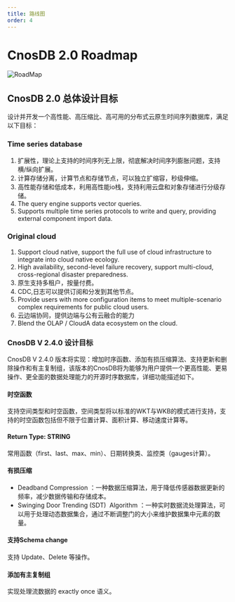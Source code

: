 ```yaml
---
title: 路线图
order: 4
---
```


# CnosDB 2.0 Roadmap

![RoadMap](/img/RoadMap.png)

## CnosDB 2.0 总体设计目标

设计并开发一个高性能、高压缩比、高可用的分布式云原生时间序列数据库，满足以下目标：

### Time series database

1. 扩展性，理论上支持的时间序列无上限，彻底解决时间序列膨胀问题，支持横/纵向扩展。
2. 计算存储分离，计算节点和存储节点，可以独立扩缩容，秒级伸缩。
3. 高性能存储和低成本，利用高性能io栈，支持利用云盘和对象存储进行分级存储。
4. The query engine supports vector queries.
5. Supports multiple time series protocols to write and query, providing external component import data.

### Original cloud

1. Support cloud native, support the full use of cloud infrastructure to integrate into cloud native ecology.
2. High availability, second-level failure recovery, support multi-cloud, cross-regional disaster preparedness.
3. 原生支持多租户，按量付费。
4. CDC,日志可以提供订阅和分发到其他节点。
5. Provide users with more configuration items to meet multiple-scenario complex requirements for public cloud users.
6. 云边端协同，提供边端与公有云融合的能力
7. Blend the OLAP / CloudA data ecosystem on the cloud.

### CnosDB V 2.4.0 设计目标

CnosDB V 2.4.0 版本将实现：增加时序函数、添加有损压缩算法、支持更新和删除操作和有主复制组，该版本的CnosDB将为能够为用户提供一个更高性能、更易操作、更全面的数据处理能力的开源时序数据库，详细功能描述如下。

#### 时空函数

支持空间类型和时空函数，空间类型将以标准的WKT与WKB的模式进行支持，支持的时空函数包括但不限于位置计算、面积计算、移动速度计算等。

#### **Return Type**: STRING

常用函数（first、last、max、min）、日期转换类、监控类（gauges计算）。

#### 有损压缩

- Deadband Compression ：一种数据压缩算法，用于降低传感器数据更新的频率，减少数据传输和存储成本。
- Swinging Door Trending (SDT)  Algorithm ：一种实时数据流处理算法，可以用于处理动态数据集合，通过不断调整门的大小来维护数据集中元素的数量。

#### 支持Schema change

支持 Update、Delete 等操作。

#### 添加有主复制组

实现处理流数据的 exactly once 语义。
